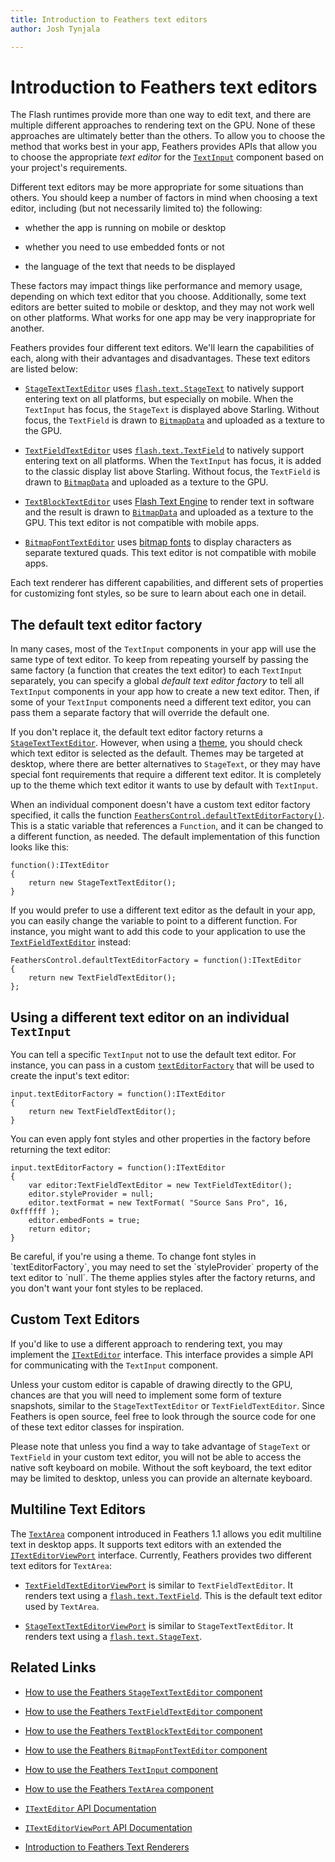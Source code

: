 ```yaml
---
title: Introduction to Feathers text editors  
author: Josh Tynjala

---
```

# Introduction to Feathers text editors

The Flash runtimes provide more than one way to edit text, and there are multiple different approaches to rendering text on the GPU. None of these approaches are ultimately better than the others. To allow you to choose the method that works best in your app, Feathers provides APIs that allow you to choose the appropriate *text editor* for the [`TextInput`](text-input.html) component based on your project's requirements.

Different text editors may be more appropriate for some situations than others. You should keep a number of factors in mind when choosing a text editor, including (but not necessarily limited to) the following:

-   whether the app is running on mobile or desktop

-   whether you need to use embedded fonts or not

-   the language of the text that needs to be displayed

These factors may impact things like performance and memory usage, depending on which text editor that you choose. Additionally, some text editors are better suited to mobile or desktop, and they may not work well on other platforms. What works for one app may be very inappropriate for another.

Feathers provides four different text editors. We'll learn the capabilities of each, along with their advantages and disadvantages. These text editors are listed below:

-   [`StageTextTextEditor`](stage-text-text-editor.html) uses [`flash.text.StageText`](http://help.adobe.com/en_US/FlashPlatform/reference/actionscript/3/flash/text/StageText.html) to natively support entering text on all platforms, but especially on mobile. When the `TextInput` has focus, the `StageText` is displayed above Starling. Without focus, the `TextField` is drawn to [`BitmapData`](http://help.adobe.com/en_US/FlashPlatform/reference/actionscript/3/flash/display/BitmapData.html) and uploaded as a texture to the GPU.

-   [`TextFieldTextEditor`](text-field-text-editor.html) uses [`flash.text.TextField`](http://help.adobe.com/en_US/FlashPlatform/reference/actionscript/3/flash/text/TextField.html) to natively support entering text on all platforms. When the `TextInput` has focus, it is added to the classic display list above Starling. Without focus, the `TextField` is drawn to [`BitmapData`](http://help.adobe.com/en_US/FlashPlatform/reference/actionscript/3/flash/display/BitmapData.html) and uploaded as a texture to the GPU.

-   [`TextBlockTextEditor`](text-block-text-editor.html) uses [Flash Text Engine](http://help.adobe.com/en_US/as3/dev/WS9dd7ed846a005b294b857bfa122bd808ea6-8000.html) to render text in software and the result is drawn to [`BitmapData`](http://help.adobe.com/en_US/FlashPlatform/reference/actionscript/3/flash/display/BitmapData.html) and uploaded as a texture to the GPU. This text editor is not compatible with mobile apps.

-   [`BitmapFontTextEditor`](bitmap-font-text-editor.html) uses [bitmap fonts](http://wiki.starling-framework.org/manual/displaying_text#bitmap_fonts) to display characters as separate textured quads. This text editor is not compatible with mobile apps.

Each text renderer has different capabilities, and different sets of properties for customizing font styles, so be sure to learn about each one in detail.

## The default text editor factory

In many cases, most of the `TextInput` components in your app will use the same type of text editor. To keep from repeating yourself by passing the same factory (a function that creates the text editor) to each `TextInput` separately, you can specify a global *default text editor factory* to tell all `TextInput` components in your app how to create a new text editor. Then, if some of your `TextInput` components need a different text editor, you can pass them a separate factory that will override the default one.

If you don't replace it, the default text editor factory returns a [`StageTextTextEditor`](../api-reference/feathers/controls/text/StageTextTextEditor.html). However, when using a [theme](themes.html), you should check which text editor is selected as the default. Themes may be targeted at desktop, where there are better alternatives to `StageText`, or they may have special font requirements that require a different text editor. It is completely up to the theme which text editor it wants to use by default with `TextInput`.

When an individual component doesn't have a custom text editor factory specified, it calls the function [`FeathersControl.defaultTextEditorFactory()`](../api-reference/feathers/core/FeathersControl.html#defaultTextEditorFactory()). This is a static variable that references a `Function`, and it can be changed to a different function, as needed. The default implementation of this function looks like this:

``` code
function():ITextEditor
{
    return new StageTextTextEditor();
}
```

If you would prefer to use a different text editor as the default in your app, you can easily change the variable to point to a different function. For instance, you might want to add this code to your application to use the [`TextFieldTextEditor`](../api-reference/feathers/controls/text/TextFieldTextEditor.html) instead:

``` code
FeathersControl.defaultTextEditorFactory = function():ITextEditor
{
    return new TextFieldTextEditor();
};
```

## Using a different text editor on an individual `TextInput`

You can tell a specific `TextInput` not to use the default text editor. For instance, you can pass in a custom [`textEditorFactory`](../api-reference/feathers/controls/TextInput.html#textEditorFactory) that will be used to create the input's text editor:

``` code
input.textEditorFactory = function():ITextEditor
{
    return new TextFieldTextEditor();
}
```

You can even apply font styles and other properties in the factory before returning the text editor:

``` code
input.textEditorFactory = function():ITextEditor
{
    var editor:TextFieldTextEditor = new TextFieldTextEditor();
    editor.styleProvider = null;
    editor.textFormat = new TextFormat( "Source Sans Pro", 16, 0xffffff );
    editor.embedFonts = true;
    return editor;
}
```

<aside class="warn">Be careful, if you're using a theme. To change font styles in `textEditorFactory`, you may need to set the `styleProvider` property of the text editor to `null`. The theme applies styles after the factory returns, and you don't want your font styles to be replaced.</aside>

## Custom Text Editors

If you'd like to use a different approach to rendering text, you may implement the [`ITextEditor`](../api-reference/feathers/core/ITextEditor.html) interface. This interface provides a simple API for communicating with the `TextInput` component.

Unless your custom editor is capable of drawing directly to the GPU, chances are that you will need to implement some form of texture snapshots, similar to the `StageTextTextEditor` or `TextFieldTextEditor`. Since Feathers is open source, feel free to look through the source code for one of these text editor classes for inspiration.

Please note that unless you find a way to take advantage of `StageText` or `TextField` in your custom text editor, you will not be able to access the native soft keyboard on mobile. Without the soft keyboard, the text editor may be limited to desktop, unless you can provide an alternate keyboard.

## Multiline Text Editors

The [`TextArea`](text-area.html) component introduced in Feathers 1.1 allows you edit multiline text in desktop apps. It supports text editors with an extended the [`ITextEditorViewPort`](../api-reference/feathers/controls/text/ITextEditorViewPort.html) interface. Currently, Feathers provides two different text editors for `TextArea`:

-   [`TextFieldTextEditorViewPort`](../api-reference/feathers/controls/text/TextFieldTextEditorViewPort.html) is similar to `TextFieldTextEditor`. It renders text using a [`flash.text.TextField`](http://help.adobe.com/en_US/FlashPlatform/reference/actionscript/3/flash/text/TextField.html). This is the default text editor used by `TextArea`.

-   [`StageTextTextEditorViewPort`](../api-reference/feathers/controls/text/StageTextTextEditorViewPort.html) is similar to `StageTextTextEditor`. It renders text using a [`flash.text.StageText`](http://help.adobe.com/en_US/FlashPlatform/reference/actionscript/3/flash/text/StageText.html).

## Related Links

-   [How to use the Feathers `StageTextTextEditor` component](stage-text-text-editor.html)

-   [How to use the Feathers `TextFieldTextEditor` component](text-field-text-editor.html)

-   [How to use the Feathers `TextBlockTextEditor` component](text-block-text-editor.html)

-   [How to use the Feathers `BitmapFontTextEditor` component](bitmap-font-text-editor.html)

-   [How to use the Feathers `TextInput` component](text-input.html)

-   [How to use the Feathers `TextArea` component](text-area.html)

-   [`ITextEditor` API Documentation](../api-reference/feathers/core/ITextEditor.html)

-   [`ITextEditorViewPort` API Documentation](../api-reference/feathers/controls/text/ITextEditorViewPort.html)

-   [Introduction to Feathers Text Renderers](text-renderers.html)